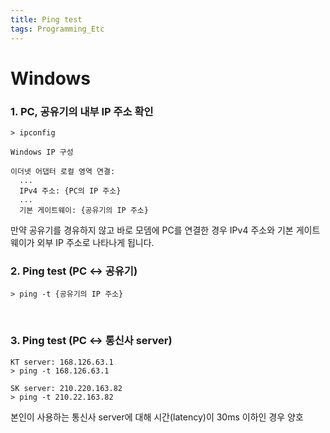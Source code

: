 ```yaml
---
title: Ping test
tags: Programming_Etc
---
```


<!--more-->

# Windows

### 1. PC, 공유기의 내부 IP 주소 확인

    > ipconfig

    Windows IP 구성

    이더넷 어댑터 로컬 영역 연결:
      ...
      IPv4 주소: {PC의 IP 주소}
      ...
      기본 게이트웨이: {공유기의 IP 주소}

만약 공유기를 경유하지 않고 바로 모뎀에 PC를 연결한 경우 IPv4 주소와 기본 게이트웨이가 외부 IP 주소로 나타나게 됩니다.
<br>

### 2. Ping test (PC ↔ 공유기)

    > ping -t {공유기의 IP 주소}

<br>

### 3. Ping test (PC ↔ 통신사 server)

    KT server: 168.126.63.1
    > ping -t 168.126.63.1

    SK server: 210.220.163.82
    > ping -t 210.22.163.82

본인이 사용하는 통신사 server에 대해 시간(latency)이 30ms 이하인 경우 양호
